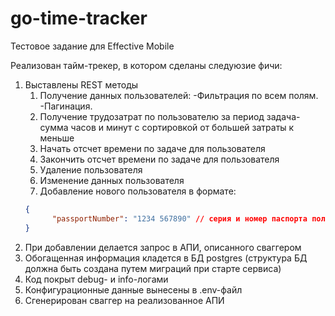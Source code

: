 # go-time-tracker
Тестовое задание для Effective Mobile

Реализован тайм-трекер, в котором сделаны следуюзие фичи:
1. Выставлены REST методы
   1) Получение данных пользователей:
      -Фильтрация по всем полям.
      -Пагинация.
    2) Получение трудозатрат по пользователю за период задача-сумма часов и минут с сортировкой от большей затраты к меньше
    3) Начать отсчет времени по задаче для пользователя
    4) Закончить отсчет времени по задаче для пользователя
    5) Удаление пользователя
    6) Изменение данных пользователя
    7) Добавление нового пользователя в формате:
    ```json
    {
	      "passportNumber": "1234 567890" // серия и номер паспорта пользователя
    }
    ```
2. При добавлении делается запрос в АПИ, описанного сваггером
3. Обогащенная информация кладется в БД postgres (структура БД должна быть создана путем миграций при старте сервиса)
4. Код покрыт debug- и info-логами
5. Конфигурационные данные вынесены в .env-файл
6. Сгенерирован сваггер на реализованное АПИ
